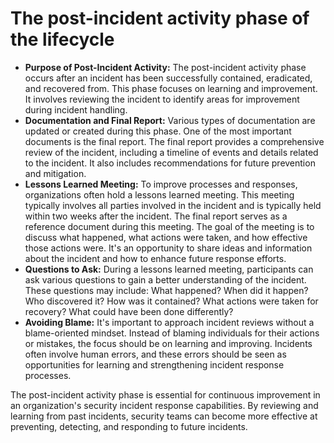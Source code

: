 # The post-incident activity phase of the lifecycle

- **Purpose of Post-Incident Activity:** The post-incident activity phase occurs after an incident has been successfully contained, eradicated, and recovered from. This phase focuses on learning and improvement. It involves reviewing the incident to identify areas for improvement during incident handling.
- **Documentation and Final Report:** Various types of documentation are updated or created during this phase. One of the most important documents is the final report. The final report provides a comprehensive review of the incident, including a timeline of events and details related to the incident. It also includes recommendations for future prevention and mitigation.
- **Lessons Learned Meeting:** To improve processes and responses, organizations often hold a lessons learned meeting. This meeting typically involves all parties involved in the incident and is typically held within two weeks after the incident. The final report serves as a reference document during this meeting. The goal of the meeting is to discuss what happened, what actions were taken, and how effective those actions were. It's an opportunity to share ideas and information about the incident and how to enhance future response efforts.
- **Questions to Ask:** During a lessons learned meeting, participants can ask various questions to gain a better understanding of the incident. These questions may include: What happened? When did it happen? Who discovered it? How was it contained? What actions were taken for recovery? What could have been done differently?
- **Avoiding Blame:** It's important to approach incident reviews without a blame-oriented mindset. Instead of blaming individuals for their actions or mistakes, the focus should be on learning and improving. Incidents often involve human errors, and these errors should be seen as opportunities for learning and strengthening incident response processes.

The post-incident activity phase is essential for continuous improvement in an organization's security incident response capabilities. By reviewing and learning from past incidents, security teams can become more effective at preventing, detecting, and responding to future incidents.